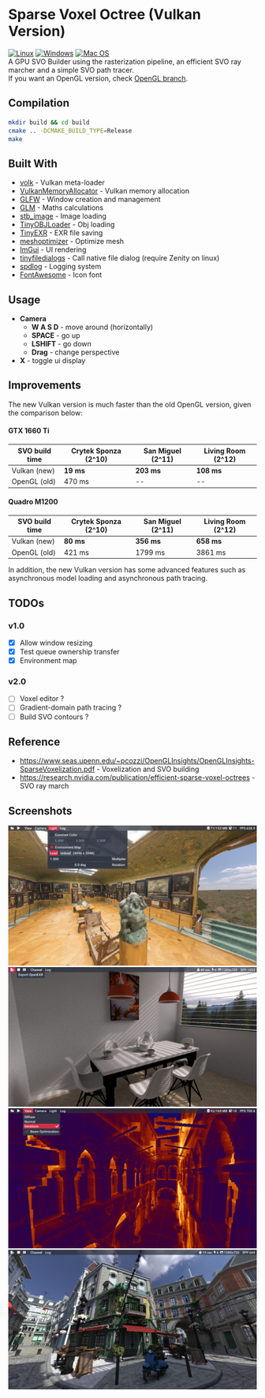 # Sparse Voxel Octree (Vulkan Version)
[![Linux](https://github.com/AdamYuan/SparseVoxelOctree/actions/workflows/linux.yml/badge.svg)](https://github.com/AdamYuan/SparseVoxelOctree/actions/workflows/linux.yml)
[![Windows](https://github.com/AdamYuan/SparseVoxelOctree/actions/workflows/windows.yml/badge.svg)](https://github.com/AdamYuan/SparseVoxelOctree/actions/workflows/windows.yml)
[![Mac OS](https://github.com/AdamYuan/SparseVoxelOctree/actions/workflows/macos.yml/badge.svg)](https://github.com/AdamYuan/SparseVoxelOctree/actions/workflows/macos.yml)  
A GPU SVO Builder using the rasterization pipeline, an efficient SVO ray marcher and a simple SVO path tracer.  
If you want an OpenGL version, check [OpenGL branch](https://github.com/AdamYuan/SparseVoxelOctree/tree/opengl).

## Compilation
```bash
mkdir build && cd build
cmake .. -DCMAKE_BUILD_TYPE=Release
make
```

## Built With
* [volk](https://github.com/zeux/volk) - Vulkan meta-loader
* [VulkanMemoryAllocator](https://gpuopen.com/vulkan-memory-allocator/) - Vulkan memory allocation
* [GLFW](http://www.glfw.org/) - Window creation and management
* [GLM](https://glm.g-truc.net/) - Maths calculations
* [stb_image](https://github.com/nothings/stb/blob/master/stb_image.h) - Image loading
* [TinyOBJLoader](https://github.com/syoyo/tinyobjloader) - Obj loading
* [TinyEXR](https://github.com/syoyo/tinyexr) - EXR file saving
* [meshoptimizer](https://github.com/zeux/meshoptimizer) - Optimize mesh
* [ImGui](https://github.com/ocornut/imgui) - UI rendering
* [tinyfiledialogs](https://sourceforge.net/projects/tinyfiledialogs/) - Call native file dialog (require Zenity on linux)
* [spdlog](https://github.com/gabime/spdlog) - Logging system
* [FontAwesome](https://fontawesome.com/) - Icon font

## Usage
* **Camera**
  * **W A S D** - move around (horizontally)
  * **SPACE** - go up
  * **LSHIFT** - go down
  * **Drag** - change perspective
* **X** - toggle ui display

## Improvements
The new Vulkan version is much faster than the old OpenGL version, given the comparison below:
#### GTX 1660 Ti

| SVO build time | Crytek Sponza (2^10) | San Miguel (2^11) | Living Room (2^12) |
| -------------- | -------------------- | ----------------- | ------------------ |
| Vulkan (new)   | **19 ms**            | **203 ms**        | **108 ms**         |
| OpenGL (old)   | 470 ms               | --                | --                 |


#### Quadro M1200

| SVO build time | Crytek Sponza (2^10) | San Miguel (2^11) | Living Room (2^12) |
| -------------- | -------------------- | ----------------- | ------------------ |
| Vulkan (new)   | **80 ms**            | **356 ms**        | **658 ms**         |
| OpenGL (old)   | 421 ms               | 1799 ms           | 3861 ms            |

In addition, the new Vulkan version has some advanced features such as asynchronous model loading and asynchronous path tracing.

## TODOs
### v1.0
- [x] Allow window resizing
- [x] Test queue ownership transfer
- [x] Environment map
### v2.0
- [ ] Voxel editor ?
- [ ] Gradient-domain path tracing ?
- [ ] Build SVO contours ?

## Reference
* https://www.seas.upenn.edu/~pcozzi/OpenGLInsights/OpenGLInsights-SparseVoxelization.pdf - Voxelization and SVO building
* https://research.nvidia.com/publication/efficient-sparse-voxel-octrees - SVO ray march

## Screenshots
![](https://raw.githubusercontent.com/AdamYuan/SparseVoxelOctree/master/screenshots/0.png)
![](https://raw.githubusercontent.com/AdamYuan/SparseVoxelOctree/master/screenshots/1.png)
![](https://raw.githubusercontent.com/AdamYuan/SparseVoxelOctree/master/screenshots/2.png)
![](https://raw.githubusercontent.com/AdamYuan/SparseVoxelOctree/master/screenshots/3.png)
